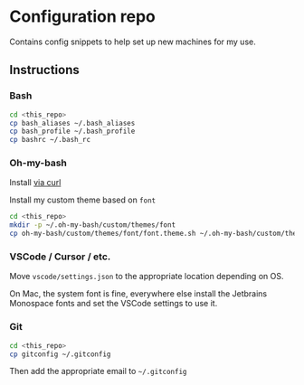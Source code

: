 # Configuration repo

Contains config snippets to help set up new machines for my use.

## Instructions

### Bash
```bash
cd <this_repo>
cp bash_aliases ~/.bash_aliases
cp bash_profile ~/.bash_profile
cp bashrc ~/.bash_rc
```

### Oh-my-bash

Install [via curl](https://github.com/ohmybash/oh-my-bash?tab=readme-ov-file#via-curl)

Install my custom theme based on `font`
```bash
cd <this_repo>
mkdir -p ~/.oh-my-bash/custom/themes/font
cp oh-my-bash/custom/themes/font/font.theme.sh ~/.oh-my-bash/custom/themes/font/font.theme.sh
```

### VSCode / Cursor / etc.

Move `vscode/settings.json` to the appropriate location depending on OS.

On Mac, the system font is fine, everywhere else install the Jetbrains Monospace fonts and set the VSCode settings to use it.

### Git

```bash
cd <this_repo>
cp gitconfig ~/.gitconfig
```
Then add the appropriate email to `~/.gitconfig`
